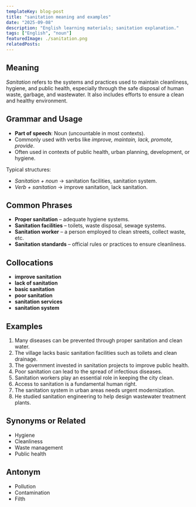```yaml
---
templateKey: blog-post
title: "sanitation meaning and examples"
date: "2025-09-08"
description: "English learning materials; sanitation explanation."
tags: ["English", "noun"]
featuredImage: ./sanitation.png
relatedPosts:
---
```


## Meaning

_Sanitation_ refers to the systems and practices used to maintain cleanliness, hygiene, and public health, especially through the safe disposal of human waste, garbage, and wastewater. It also includes efforts to ensure a clean and healthy environment.

## Grammar and Usage

- **Part of speech**: Noun (uncountable in most contexts).
- Commonly used with verbs like _improve, maintain, lack, promote, provide_.
- Often used in contexts of public health, urban planning, development, or hygiene.

Typical structures:

- _Sanitation + noun_ → sanitation facilities, sanitation system.
- _Verb + sanitation_ → improve sanitation, lack sanitation.

## Common Phrases

- **Proper sanitation** – adequate hygiene systems.
- **Sanitation facilities** – toilets, waste disposal, sewage systems.
- **Sanitation worker** – a person employed to clean streets, collect waste, etc.
- **Sanitation standards** – official rules or practices to ensure cleanliness.

## Collocations

- **improve sanitation**
- **lack of sanitation**
- **basic sanitation**
- **poor sanitation**
- **sanitation services**
- **sanitation system**

## Examples

1. Many diseases can be prevented through proper sanitation and clean water.
2. The village lacks basic sanitation facilities such as toilets and clean drainage.
3. The government invested in sanitation projects to improve public health.
4. Poor sanitation can lead to the spread of infectious diseases.
5. Sanitation workers play an essential role in keeping the city clean.
6. Access to sanitation is a fundamental human right.
7. The sanitation system in urban areas needs urgent modernization.
8. He studied sanitation engineering to help design wastewater treatment plants.

## Synonyms or Related

- Hygiene
- Cleanliness
- Waste management
- Public health

## Antonym

- Pollution
- Contamination
- Filth
